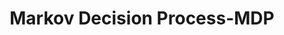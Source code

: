 ---
title: "Markov Decision Process-MDP"

categories: ['']

tags: ['Markov', 'Decision', 'Process', 'MDP']

arabic: ['قرارات عملية ماركوف']

publishers: ['معجم مصطلحات التعلم الآلي والتعلم العميق وعلم البيانات']

types: "word"

slug: ""
---